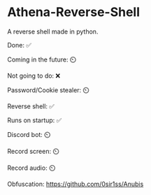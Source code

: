 # Athena-Reverse-Shell
A reverse shell made in python.

Done: ✅

Coming in the future: ⏲️

Not going to do: ❌


Password/Cookie stealer: ⏲️

Reverse shell: ✅

Runs on startup: ✅

Discord bot: ⏲️

Record screen: ⏲️

Record audio: ⏲️

Obfuscation: https://github.com/0sir1ss/Anubis
